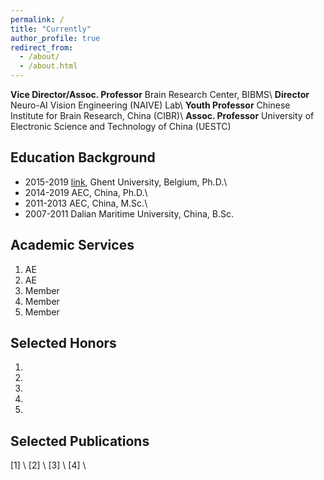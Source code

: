 ```yaml
---
permalink: /
title: "Currently"
author_profile: true
redirect_from: 
  - /about/
  - /about.html
---
```


**Vice Director/Assoc. Professor** Brain Research Center, BIBMS\\
**Director**                       Neuro-AI Vision Engineering (NAIVE) Lab\\
**Youth Professor**                Chinese Institute for Brain Research, China (CIBR)\\
**Assoc. Professor**               University of Electronic Science and Technology of China (UESTC)



Education Background
-
* 2015-2019   [link](https://kermit.ugent.be/ "KERMIT"), Ghent University, Belgium, Ph.D.\\
* 2014-2019   AEC, China, Ph.D.\\
* 2011-2013   AEC, China, M.Sc.\\
* 2007-2011   Dalian Maritime University, China, B.Sc.



Academic Services
-
1. AE
2. AE
3. Member
4. Member
5. Member


Selected Honors
-
1. 
2. 
3. 
4. 
5. 


Selected Publications
-
[1] \\
[2] \\
[3] \\
[4] \\

